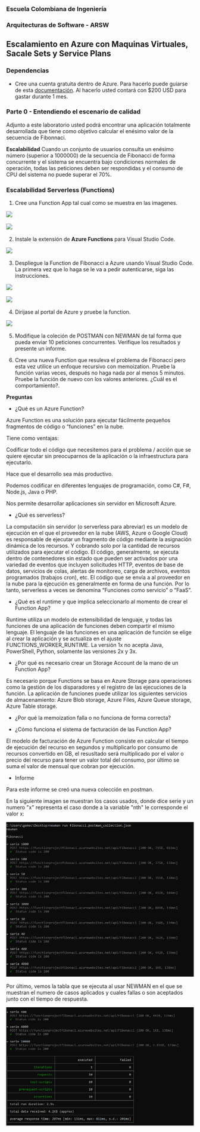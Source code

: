### Escuela Colombiana de Ingeniería
### Arquitecturas de Software - ARSW

## Escalamiento en Azure con Maquinas Virtuales, Sacale Sets y Service Plans

### Dependencias
* Cree una cuenta gratuita dentro de Azure. Para hacerlo puede guiarse de esta [documentación](https://azure.microsoft.com/en-us/free/search/?&ef_id=Cj0KCQiA2ITuBRDkARIsAMK9Q7MuvuTqIfK15LWfaM7bLL_QsBbC5XhJJezUbcfx-qAnfPjH568chTMaAkAsEALw_wcB:G:s&OCID=AID2000068_SEM_alOkB9ZE&MarinID=alOkB9ZE_368060503322_%2Bazure_b_c__79187603991_kwd-23159435208&lnkd=Google_Azure_Brand&dclid=CjgKEAiA2ITuBRDchty8lqPlzS4SJAC3x4k1mAxU7XNhWdOSESfffUnMNjLWcAIuikQnj3C4U8xRG_D_BwE). Al hacerlo usted contará con $200 USD para gastar durante 1 mes.

### Parte 0 - Entendiendo el escenario de calidad

Adjunto a este laboratorio usted podrá encontrar una aplicación totalmente desarrollada que tiene como objetivo calcular el enésimo valor de la secuencia de Fibonnaci.

**Escalabilidad**
Cuando un conjunto de usuarios consulta un enésimo número (superior a 1000000) de la secuencia de Fibonacci de forma concurrente y el sistema se encuentra bajo condiciones normales de operación, todas las peticiones deben ser respondidas y el consumo de CPU del sistema no puede superar el 70%.

### Escalabilidad Serverless (Functions)

1. Cree una Function App tal cual como se muestra en las  imagenes.

![](images/part3/part3-function-config.png)

![](images/part3/part3-function-configii.png)

2. Instale la extensión de **Azure Functions** para Visual Studio Code.

![](images/part3/part3-install-extension.png)

3. Despliegue la Function de Fibonacci a Azure usando Visual Studio Code. La primera vez que lo haga se le va a pedir autenticarse, siga las instrucciones.

![](images/part3/part3-deploy-function-1.png)

![](images/part3/part3-deploy-function-2.png)

4. Dirijase al portal de Azure y pruebe la function.

![](images/part3/part3-test-function.png)

5. Modifique la coleción de POSTMAN con NEWMAN de tal forma que pueda enviar 10 peticiones concurrentes. Verifique los resultados y presente un informe.

6. Cree una nueva Function que resuleva el problema de Fibonacci pero esta vez utilice un enfoque recursivo con memoization. Pruebe la función varias veces, después no haga nada por al menos 5 minutos. Pruebe la función de nuevo con los valores anteriores. ¿Cuál es el comportamiento?.

**Preguntas**

* ¿Qué es un Azure Function?

Azure Function es una solución para ejecutar fácilmente pequeños fragmentos de código o “funciones” en la nube. 

Tiene como ventajas:

Codificar todo el código que necesitemos para el problema / acción que se quiere ejecutar sin preocuparnos de la aplicación o la infraestructura para ejecutarlo.

Hace que el desarrollo sea más productivo.

Podemos codificar en diferentes lenguajes de programación, como C#, F#, Node.js, Java o PHP.

Nos permite desarrollar aplicaciones sin servidor en Microsoft Azure.

* ¿Qué es serverless?

La computación sin servidor (o serverless para abreviar) es un modelo de ejecución en el que el proveedor en la nube (AWS, Azure o Google Cloud) es responsable de ejecutar un fragmento de código mediante la asignación dinámica de los recursos. Y cobrando solo por la cantidad de recursos utilizados para ejecutar el código. El código, generalmente, se ejecuta dentro de contenedores sin estado que pueden ser activados por una variedad de eventos que incluyen solicitudes HTTP, eventos de base de datos, servicios de colas, alertas de monitoreo, carga de archivos, eventos programados (trabajos cron), etc. El código que se envía a al proveedor en la nube para la ejecución es generalmente en forma de una función. Por lo tanto, serverless a veces se denomina “Funciones como servicio” o “FaaS”.

* ¿Qué es el runtime y que implica seleccionarlo al momento de crear el Function App?

Runtime utiliza un modelo de extensibilidad de lenguaje, y todas las funciones de una aplicación de funciones deben compartir el mismo lenguaje. El lenguaje de las funciones en una aplicación de función se elige al crear la aplicación y se actualiza en el ajuste FUNCTIONS_WORKER_RUNTIME. La versión 1x no acepta Java, PowerShell, Python, solamente las versiones 2x y 3x.

* ¿Por qué es necesario crear un Storage Account de la mano de un Function App?

Es necesario porque Functions se basa en Azure Storage para operaciones como la gestión de los disparadores y el registro de las ejecuciones de la función. La aplicación de funciones puede utilizar los siguientes servicios de almacenamiento: Azure Blob storage, Azure Files, Azure Queue storage, Azure Table storage.

* ¿Por qué la memoization falla o no funciona de forma correcta?



* ¿Cómo funciona el sistema de facturación de las Function App?

El modelo de facturación de Azure Function consiste en calcular el tiempo de ejecución del recurso en segundos y multiplicarlo por consumo de recursos convertido en GB, el resusltado será multiplicado por el valor o precio del recurso para tener un valor total del consumo, por último se suma el valor de mensual que cobran por ejecución. 

* Informe

Para este informe se creó una nueva colección en postman.

En la siguiente imagen se muestran los casos usados, donde dice serie y un numero "x" representa el caso donde a la variable "nth" le corresponde el valor x:

![](https://github.com/CarlosGomez380/arsw-lab9/blob/master/images/Serie1.PNG)

Por último, vemos la tabla que se ejecuta al usar NEWMAN en el que se muestran el numero de casos aplicados y cuales fallas o son aceptados junto con el tiempo de respuesta.

![](https://github.com/CarlosGomez380/arsw-lab9/blob/master/images/Serie2.PNG)


